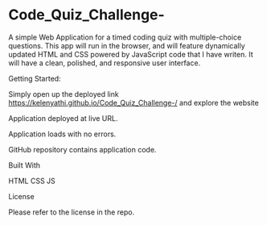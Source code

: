 # Code_Quiz_Challenge-


A simple Web Application for a timed coding quiz with multiple-choice questions. This app will run in the browser, and will feature dynamically updated HTML and CSS powered by JavaScript code that I have writen. It will have a clean, polished, and responsive user interface.

Getting Started:

Simply open up the deployed link https://kelenyathi.github.io/Code_Quiz_Challenge-/ and explore the website

Application deployed at live URL.

Application loads with no errors.

GitHub repository contains application code.

Built With

HTML
CSS
JS

License

Please refer to the license in the repo.
